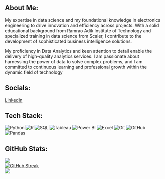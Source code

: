 ## About Me:
My expertise in data science and my foundational knowledge in electronics engineering to drive innovation and efficiency across projects. With a solid educational background from Ramrao Adik Institute of Technology and specialized training in data science from Scaler, I contribute to the development of sophisticated business intelligence solutions.

My proficiency in Data Analytics and keen attention to detail enable the delivery of high-quality analytics services. I am passionate about harnessing the power of data to solve complex problems, and I am committed to continuous learning and professional growth within the dynamic field of technology

## Socials:
[LinkedIn](www.linkedin.com/in/vaibhav-borkar-39a887131)

## Tech Stack:
![Python](https://img.shields.io/badge/Python-3776AB?style=flat&logo=python&logoColor=white)
![R](https://img.shields.io/badge/R-276DC3?style=flat&logo=r&logoColor=white)
![SQL](https://img.shields.io/badge/SQL-4479A1?style=flat&logo=postgresql&logoColor=white)
![Tableau](https://img.shields.io/badge/Tableau-E97627?style=flat&logo=tableau&logoColor=white)
![Power BI](https://img.shields.io/badge/Power%20BI-F2C811?style=flat&logo=power-bi&logoColor=black)
![Excel](https://img.shields.io/badge/Excel-217346?style=flat&logo=microsoft-excel&logoColor=white)
![Git](https://img.shields.io/badge/Git-F05032?style=flat&logo=git&logoColor=white)
![GitHub](https://img.shields.io/badge/GitHub-181717?style=flat&logo=github&logoColor=white)
![Pandas](https://img.shields.io/badge/pandas-%23150458.svg?style=flat&logo=pandas&logoColor=white)

## GitHub Stats:

![](https://github-readme-stats.vercel.app/api?username=vbelex&theme=dark&hide_border=false&include_all_commits=true&count_private=true)<br/>
[![GitHub Streak](https://github-readme-streak-stats.herokuapp.com?user=vbelex)](https://git.io/streak-stats)<br/>
![](https://github-readme-stats.vercel.app/api/top-langs/?username=vbelex&theme=dark&hide_border=false&include_all_commits=true&count_private=true&layout=compact)


